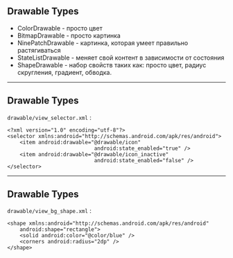 ## Drawable Types

* ColorDrawable - просто цвет
* BitmapDrawable - просто картинка
* NinePatchDrawable - картинка, которая умеет правильно растягиваться
* StateListDrawable - меняет свой контент в зависимости от состояния
* ShapeDrawable - набор свойств таких как: просто цвет, радиус скругления, градиент, обводка.

------

## Drawable Types

`drawable/view_selector.xml` :

    <?xml version="1.0" encoding="utf-8"?>
    <selector xmlns:android="http://schemas.android.com/apk/res/android">
        <item android:drawable="@drawable/icon" 
                                android:state_enabled="true" />
        <item android:drawable="@drawable/icon_inactive" 
                                android:state_enabled="false" />
    </selector>

------

## Drawable Types

`drawable/view_bg_shape.xml` :

    <shape xmlns:android="http://schemas.android.com/apk/res/android"
        android:shape="rectangle">
        <solid android:color="@color/blue" />
        <corners android:radius="2dp" />
    </shape>